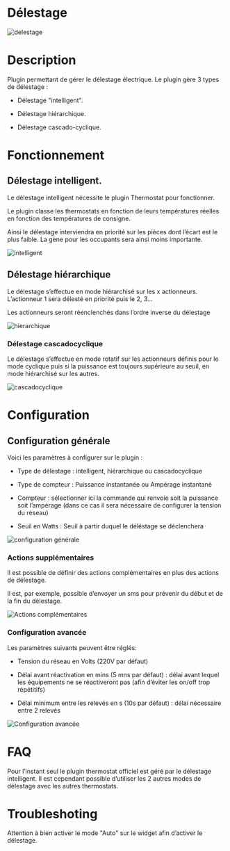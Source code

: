 Délestage 
=========

![delestage](../images/delestage_screenshot1.png)

Description 
===========

Plugin permettant de gérer le délestage électrique. Le plugin gère 3
types de délestage :

-   Délestage "intelligent".

-   Délestage hiérarchique.

-   Délestage cascado-cyclique.

Fonctionnement 
==============

Délestage intelligent. 
----------------------

Le délestage intelligent nécessite le plugin Thermostat pour
fonctionner.

Le plugin classe les thermostats en fonction de leurs températures
réelles en fonction des températures de consigne.

Ainsi le délestage interviendra en priorité sur les pièces dont l’écart
est le plus faible. La gène pour les occupants sera ainsi moins
importante.

![intelligent](../images/smart.png)

Délestage hiérarchique 
----------------------

Le délestage s’effectue en mode hiérarchisé sur les x actionneurs.
L’actionneur 1 sera délesté en priorité puis le 2, 3…

Les actionneurs seront réenclenchés dans l’ordre inverse du délestage

![hierarchique](../images/hierarchique.png)

### Délestage cascadocyclique 

Le délestage s’effectue en mode rotatif sur les actionneurs définis pour
le mode cyclique puis si la puissance est toujours supérieure au seuil,
en mode hiérarchisé sur les autres.

![cascadocyclique](../images/cascadocyclique.png)

Configuration
=============

Configuration générale 
----------------------

Voici les paramètres à configurer sur le plugin :

-   Type de délestage : intelligent, hiérarchique ou cascadocyclique

-   Type de compteur : Puissance instantanée ou Ampérage instantané

-   Compteur : sélectionner ici la commande qui renvoie soit la
    puissance soit l’ampérage (dans ce cas il sera nécessaire de
    configurer la tension du réseau)

-   Seuil en Watts : Seuil à partir duquel le déléstage se déclenchera

![configuration générale](../images/configuration_generale.png)

### Actions supplémentaires 

Il est possible de définir des actions complémentaires en plus des
actions de délestage.

Il est, par exemple, possible d’envoyer un sms pour prévenir du début et
de la fin du délestage.

![Actions complémentaires](../images/actions_complementaires.png)

### Configuration avancée 

Les paramètres suivants peuvent être réglés:

-   Tension du réseau en Volts (220V par défaut)

-   Délai avant réactivation en mins (5 mns par défaut) : délai avant
    lequel les équipements ne se réactiveront pas (afin d’éviter les
    on/off trop répétitifs)

-   Délai minimum entre les relevés en s (10s par défaut) : délai
    nécessaire entre 2 relevés

![Configuration avancée](../images/configuration_avancee.png)

FAQ
===

Pour l’instant seul le plugin thermostat officiel est géré par le
délestage intelligent. Il est cependant possible d’utiliser les 2 autres
modes de délestage avec les autres thermostats.

Troubleshoting 
==============

Attention à bien activer le mode "Auto" sur le widget afin d’activer le
délestage.

